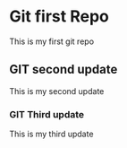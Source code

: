 # Git first Repo

This is my first git repo

## GIT second update

This is my second update 

### GIT Third update

This is my third update